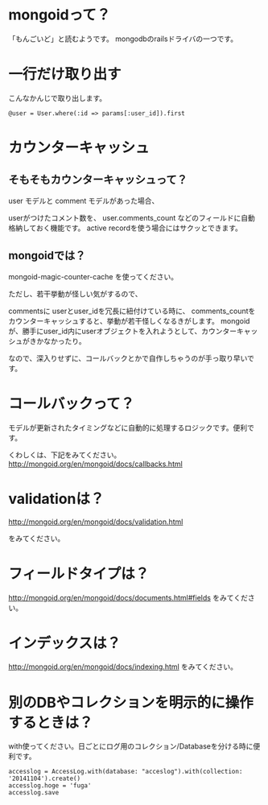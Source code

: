 


# mongoidって？

「もんごいど」と読むようです。
mongodbのrailsドライバの一つです。


# 一行だけ取り出す

こんなかんじで取り出します。
```
@user = User.where(:id => params[:user_id]).first
```


# カウンターキャッシュ


## そもそもカウンターキャッシュって？

user モデルと
comment モデルがあった場合、

userがつけたコメント数を、
user.comments_count
などのフィールドに自動格納しておく機能です。
active recordを使う場合にはサクッとできます。

## mongoidでは？


mongoid-magic-counter-cache
を使ってください。

ただし、若干挙動が怪しい気がするので、

commentsに userとuser_idを冗長に紐付けている時に、
comments_countをカウンターキャッシュすると、挙動が若干怪しくなるきがします。
mongoidが、勝手にuser_id内にuserオブジェクトを入れようとして、カウンターキャッシュがきかなかったり。

なので、深入りせずに、コールバックとかで自作しちゃうのが手っ取り早いです。


# コールバックって？

モデルが更新されたタイミングなどに自動的に処理するロジックです。便利です。

くわしくは、下記をみてください。
http://mongoid.org/en/mongoid/docs/callbacks.html


# validationは？

http://mongoid.org/en/mongoid/docs/validation.html

をみてください。


# フィールドタイプは？

http://mongoid.org/en/mongoid/docs/documents.html#fields
をみてください。


# インデックスは？

http://mongoid.org/en/mongoid/docs/indexing.html
をみてください。


# 別のDBやコレクションを明示的に操作するときは？

with使ってください。日ごとにログ用のコレクション/Databaseを分ける時に便利です。

```
accesslog = AccessLog.with(database: "acceslog").with(collection: '20141104').create()
accesslog.hoge = 'fuga'
accesslog.save
```
